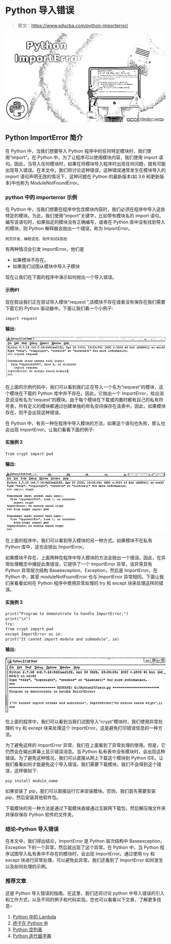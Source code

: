 # Python 导入错误

> 原文：<https://www.educba.com/python-importerror/>

![Python ImportError](img/405019dbab79908c624796cb890f517a.png)



## Python ImportError 简介

在 Python 中，当我们想要导入 Python 程序中的任何特定模块时，我们使用“import”。在 Python 中，为了让程序可以使用模块内容，我们使用 import 语句。因此，当导入任何模块时，如果在将模块导入程序时出现任何问题，就有可能出现导入错误。在本文中，我们将讨论这种错误，这种错误通常发生在模块导入的 import 语句声明无效的情况下，这种问题在 Python 的最新版本(如 3.6 和更新版本)中也称为 ModuleNotFoundError。

### python 中的 importerror 示例

在 Python 中，当我们想要在程序中包含模块内容时，我们必须在程序中导入这些特定的模块。为此，我们使用“import”关键字，比如带有模块名的 import 语句。编写该语句时，如果指定的模块没有正确编写，或者在 Python 库中没有找到导入的模块，则 Python 解释器会抛出一个错误，称为 ImportError。

<small>网页开发、编程语言、软件测试&其他</small>

有两种情况会引发 ImportError。他们是

*   如果模块不存在。
*   如果我们试图从模块中导入子模块

现在让我们在下面的程序中演示如何抛出一个导入错误。

#### 示例#1

现在假设我们正在尝试导入模块“request ”,该模块不存在或者没有保存在我们需要下载它的 Python 驱动器中。下面让我们看一个小例子:

```
import request
```

**输出:**

![Python ImportError-1.1](img/7c3a41ea085e3b550f5714ea2ab075d7.png)



在上面的示例代码中，我们可以看到我们正在导入一个名为“request”的模块，这个模块在下载的 Python 库中并不存在。因此，它抛出一个 ImportError，给出消息说没有名为“request”的模块。由于每个模块在下载或内置时都有自己的私有符号表，所有定义的模块都通过创建单独的命名空间保存在该表中。因此，如果模块存在，则不会出现这种错误。

在 Python 中，有另一种在程序中导入模块的方法，如果这个语句也失败，那么也会出现 ImportError。让我们看看下面的例子:

#### 实施例 2

```
from crypt import pwd
```

**输出:**

![Example-1.2](img/382ce98015cc31db07979bf52eecaa56.png)



在上面的程序中，我们可以看到导入模块的另一种方式。如果模块不在私有 Python 库中，这也会抛出 ImportError。

如果模块不存在，上面两种在程序中导入模块的方法会抛出一个错误。因此，在异常处理概念中捕捉此类错误，它提供了一个 ImportError 异常，该异常具有 Python 异常层次结构 Baseexception、Exception，然后是 ImportError。在 Python 中，甚至 moduleNotFoundError 也与 ImportError 异常相同。下面让我们来看看如何在 Python 程序中使用异常处理的 try 和 except 块来处理这样的错误。

#### 实施例 3

```
print("Program to demonstrate to handle ImportError:")
print("\n")
try:
from crypt import pwd
except ImportError as ie:
print("It cannot import module and submodule", ie)
```

**输出:**

![Example-1.3](img/40be3adfd3c88ca15ee7cbbe5a43da90.png)



在上面的程序中，我们可以看到当我们试图导入“crypt”模块时，我们使用异常处理的 try 和 except 块来处理这个 ImportError。这是避免打印错误信息的一种方法。

为了避免这样的 ImportError 异常，我们在上面看到了异常处理的使用。但是，它仍然会在输出屏幕上显示错误消息。当 Python 私有表中没有模块时，会出现这种错误。为了避免这种情况，我们可以直接从网上下载这个模块到 Python IDE。让我们看看如何才能避免这个导入错误。我们需要下载模块，我们不会得到这个错误，这样做如下:

```
pip install module_name
```

如果安装了 pip，我们可以直接运行它来安装模块。否则，我们首先需要安装 pip，然后安装其他软件包。

下载模块的另一种方法是通过下载模块直接通过互联网下载包，然后解压缩文件夹并保存保存 Python 软件的文件夹。

### 结论–Python 导入错误

在本文中，我们得出结论，ImportError 是 Python 层次结构中 Baseexception，Exception 下的一个异常，然后就出现了这个异常。在 Python 中，当 Python 程序试图导入私有表中不存在的模块时，会出现 ImportError。通过使用 try 和 except 块进行异常处理，可以避免此异常。我们还看到了 ImportError 如何发生以及如何处理的示例。

### 推荐文章

这是 Python 导入错误的指南。在这里，我们还将讨论 python 中导入错误的引入和工作方式，以及不同的例子和代码实现。您也可以看看以下文章，了解更多信息–

1.  [Python 中的 Lambda](https://www.educba.com/lambda-in-python/)
2.  [终于在 Python 中](https://www.educba.com/finally-in-python/)
3.  [Python 空列表](https://www.educba.com/python-empty-list/)
4.  [Python 迭代器字典](https://www.educba.com/python-iterator-dictionary/)





